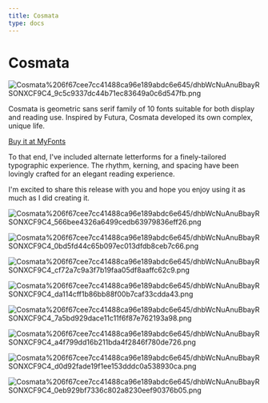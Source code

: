 ```yaml
---
title: Cosmata
type: docs
---
```

# Cosmata

![Cosmata%206f67cee7cc41488ca96e189abdc6e645/dhbWcNuAnuBbayRSONXCF9C4_9c5c9337dc44b71ec83649a0c6d547fb.png](/img/dhbWcNuAnuBbayRSONXCF9C4_9c5c9337dc44b71ec83649a0c6d547fb.png)

Cosmata is geometric sans serif family of 10 fonts suitable for both display and reading use. Inspired by Futura, Cosmata developed its own complex, unique life.

[Buy it at MyFonts](https://www.myfonts.com/collections/cosmata-font-mauldintype)

To that end, I've included alternate letterforms for a finely-tailored typographic experience. The rhythm, kerning, and spacing have been lovingly crafted for an elegant reading experience.

I'm excited to share this release with you and hope you enjoy using it as much as I did creating it.

![Cosmata%206f67cee7cc41488ca96e189abdc6e645/dhbWcNuAnuBbayRSONXCF9C4_566bee4326a6499cedb63979836eff26.png](/img/dhbWcNuAnuBbayRSONXCF9C4_566bee4326a6499cedb63979836eff26.png)

![Cosmata%206f67cee7cc41488ca96e189abdc6e645/dhbWcNuAnuBbayRSONXCF9C4_0bd5fd44c65b097ec013dfdb8ceb7c66.png](/img/dhbWcNuAnuBbayRSONXCF9C4_0bd5fd44c65b097ec013dfdb8ceb7c66.png)

![Cosmata%206f67cee7cc41488ca96e189abdc6e645/dhbWcNuAnuBbayRSONXCF9C4_cf72a7c9a3f7b19faa05df8aaffc62c9.png](/img/dhbWcNuAnuBbayRSONXCF9C4_cf72a7c9a3f7b19faa05df8aaffc62c9.png)

![Cosmata%206f67cee7cc41488ca96e189abdc6e645/dhbWcNuAnuBbayRSONXCF9C4_da114cff1b86bb88f00b7caf33cdda43.png](/img/dhbWcNuAnuBbayRSONXCF9C4_da114cff1b86bb88f00b7caf33cdda43.png)

![Cosmata%206f67cee7cc41488ca96e189abdc6e645/dhbWcNuAnuBbayRSONXCF9C4_7a5bd929dace11c11f6f87e762193a98.png](/img/dhbWcNuAnuBbayRSONXCF9C4_7a5bd929dace11c11f6f87e762193a98.png)

![Cosmata%206f67cee7cc41488ca96e189abdc6e645/dhbWcNuAnuBbayRSONXCF9C4_a4f799dd16b211bda4f2846f780de726.png](/img/dhbWcNuAnuBbayRSONXCF9C4_a4f799dd16b211bda4f2846f780de726.png)

![Cosmata%206f67cee7cc41488ca96e189abdc6e645/dhbWcNuAnuBbayRSONXCF9C4_d0d92fade19f1ee153dddc0a538930ca.png](/img/dhbWcNuAnuBbayRSONXCF9C4_d0d92fade19f1ee153dddc0a538930ca.png)

![Cosmata%206f67cee7cc41488ca96e189abdc6e645/dhbWcNuAnuBbayRSONXCF9C4_0eb929bf7336c802a8230eef90376b05.png](/img/dhbWcNuAnuBbayRSONXCF9C4_0eb929bf7336c802a8230eef90376b05.png)